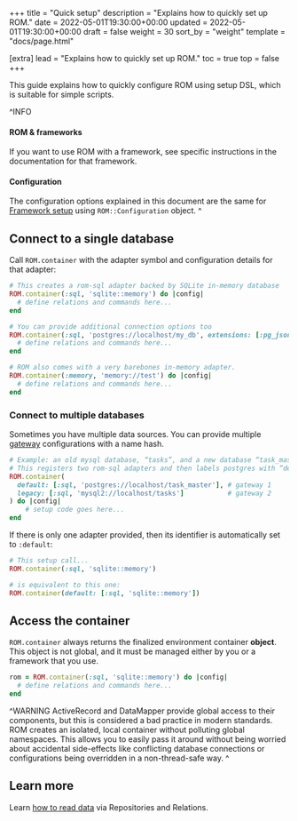 +++
title = "Quick setup"
description = "Explains how to quickly set up ROM."
date = 2022-05-01T19:30:00+00:00
updated = 2022-05-01T19:30:00+00:00
draft = false
weight = 30
sort_by = "weight"
template = "docs/page.html"

[extra]
lead = "Explains how to quickly set up ROM."
toc = true
top = false
+++

This guide explains how to quickly configure ROM using setup DSL, which is suitable for simple scripts.

^INFO
#### ROM & frameworks

If you want to use ROM with a framework, see specific instructions in the documentation for that framework.

#### Configuration

The configuration options explained in this document are the same for [Framework setup](/learn/core/%{version}/framework-setup) using `ROM::Configuration` object.
^

## Connect to a single database

Call `ROM.container` with the adapter symbol and configuration details for that adapter:

```ruby
# This creates a rom-sql adapter backed by SQLite in-memory database
ROM.container(:sql, 'sqlite::memory') do |config|
  # define relations and commands here...
end

# You can provide additional connection options too
ROM.container(:sql, 'postgres://localhost/my_db', extensions: [:pg_json]) do |config|
  # define relations and commands here...
end

# ROM also comes with a very barebones in-memory adapter.
ROM.container(:memory, 'memory://test') do |config|
  # define relations and commands here...
end
```

### Connect to multiple databases

Sometimes you have multiple data sources. You can provide multiple [gateway](/learn/introduction/glossary/#gateway) configurations with a name hash.

```ruby
# Example: an old mysql database, “tasks”, and a new database “task_master”
# This registers two rom-sql adapters and then labels postgres with “default” and mysql with “legacy”
ROM.container(
  default: [:sql, 'postgres://localhost/task_master'], # gateway 1
  legacy: [:sql, 'mysql2://localhost/tasks']           # gateway 2
) do |config|
    # setup code goes here...
end
```

If there is only one adapter provided, then its identifier is automatically set to `:default`:

```ruby
# This setup call...
ROM.container(:sql, 'sqlite::memory')

# is equivalent to this one:
ROM.container(default: [:sql, 'sqlite::memory'])
```

## Access the container

`ROM.container` always returns the finalized environment container **object**. This object is not global, and it must be managed either by you or a framework that you use.

```ruby
rom = ROM.container(:sql, 'sqlite::memory') do |config|
  # define relations and commands here...
end
```

^WARNING
ActiveRecord and DataMapper provide global access to their components, but this
is considered a bad practice in modern standards. ROM creates an isolated, local
container without polluting global namespaces. This allows you to easily pass
it around without being worried about accidental side-effects like conflicting
database connections or configurations being overridden in a non-thread-safe
way.
^

## Learn more

Learn [how to read data](/learn/repository/%{version}/reading-simple-objects/) via Repositories and Relations.
